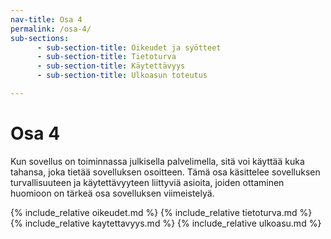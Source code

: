 ```yaml
---
nav-title: Osa 4
permalink: /osa-4/
sub-sections:
      - sub-section-title: Oikeudet ja syötteet
      - sub-section-title: Tietoturva
      - sub-section-title: Käytettävyys
      - sub-section-title: Ulkoasun toteutus

---
```

# Osa 4

Kun sovellus on toiminnassa julkisella palvelimella, sitä voi käyttää kuka tahansa, joka tietää sovelluksen osoitteen. Tämä osa käsittelee sovelluksen turvallisuuteen ja käytettävyyteen liittyviä asioita, joiden ottaminen huomioon on tärkeä osa sovelluksen viimeistelyä. 



{% include_relative oikeudet.md %}
{% include_relative tietoturva.md %}
{% include_relative kaytettavyys.md %}
{% include_relative ulkoasu.md %}
